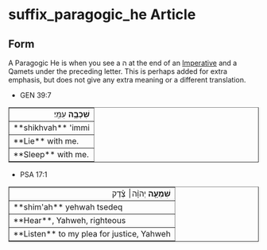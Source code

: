 # suffix_paragogic_he Article

## Form
A Paragogic He is when you see a ה at the end of an [Imperative](https://git.door43.org/Door43/en-uhg/src/master/content/verb_imperative/02.md) and a Qamets under the preceding letter. This is perhaps added for extra emphasis, but does not give any extra meaning or a different translation.

* GEN 39:7
<table border="1" class="docutils">
<colgroup>
<col width="100%" />
</colgroup>
<tbody valign="top">
<tr class="row-odd" align="right"><td><b>שִׁכְבָ֥ה</b> עִמִּֽי׃</td>
</tr>
<tr class="row-even"><td>**shikhvah** 'immi</td>
</tr>
<tr class="row-odd"><td>**Lie** with me.</td>
</tr>
<tr class="row-even"><td>**Sleep** with me.</td>
</tr>
</tbody>
</table>
	
* PSA 17:1
<table border="1" class="docutils">
<colgroup>
<col width="100%" />
</colgroup>
<tbody valign="top">
<tr class="row-odd" align="right"><td><b>שִׁמְעָ֤ה</b> יְהוָ֨ה׀ צֶ֗דֶק</td>
</tr>
<tr class="row-even"><td>**shim'ah** yehwah tsedeq</td>
</tr>
<tr class="row-odd"><td>**Hear**, Yahweh, righteous</td>
</tr>
<tr class="row-even"><td>**Listen** to my plea for justice, Yahweh</td>
</tr>
</tbody>
</table>